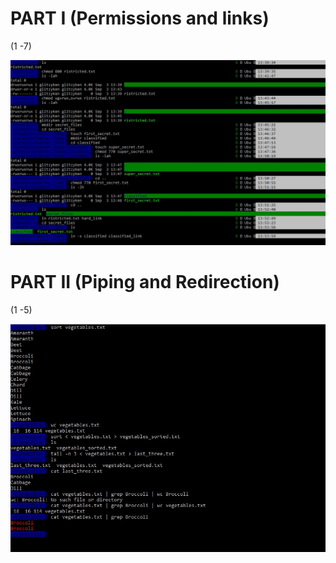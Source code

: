 # PART I (Permissions and links)

<div>(1 -7)</div>

![alt permissions-redirection-piping-I](./snapshots/permissions-redirection-piping-I.JPG)

# PART II (Piping and Redirection)

<div>(1 -5)</div>

![alt permissions-redirection-piping-II](./snapshots/permissions-redirection-piping-II.JPG)
